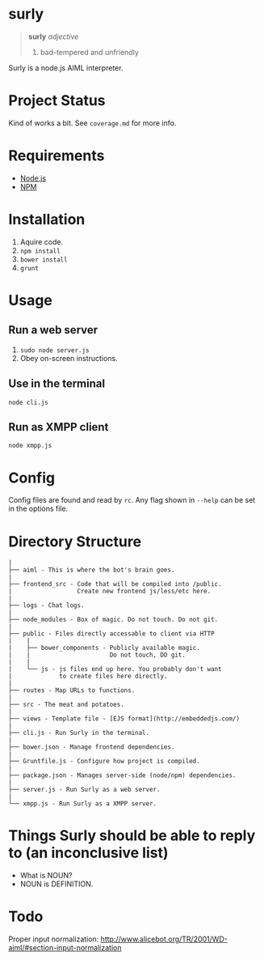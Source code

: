 surly
=====

 > **surly** *adjective*
 > 
 >  1. bad-tempered and unfriendly

Surly is a node.js AIML interpreter.


Project Status
==============

Kind of works a bit. See `coverage.md` for more info.


Requirements
============

 * [Node.js](http://nodejs.org/)
 * [NPM](https://www.npmjs.org/)


Installation
============

 1. Aquire code.
 2. `npm install`
 3. `bower install`
 4. `grunt`


Usage
=====

Run a web server
----------------

 1. `sudo node server.js`
 2. Obey on-screen instructions.


Use in the terminal
-------------------

`node cli.js`


Run as XMPP client
------------------

`node xmpp.js`


Config
======

Config files are found and read by `rc`. Any flag shown in `--help` can be set in the options file.


Directory Structure
===================

    |
    ├── aiml - This is where the bot's brain goes.
	|
    ├── frontend_src - Code that will be compiled into /public.
    |                  Create new frontend js/less/etc here.
    |
    ├── logs - Chat logs.
    |
    ├── node_modules - Box of magic. Do not touch. Do not git.
    |
    ├── public - Files directly accessable to client via HTTP
    |    |
    |    ├── bower_components - Publicly available magic. 
    |    |                      Do not touch, DO git.
    |    |
    |    └── js - js files end up here. You probably don't want 
    |             to create files here directly.
    |
    ├── routes - Map URLs to functions.
    |
    ├── src - The meat and potatoes.
    |
    ├── views - Template file - [EJS format](http://embeddedjs.com/)
    |
    ├── cli.js - Run Surly in the terminal.
    |
    ├── bower.json - Manage frontend dependencies.
    |
    ├── Gruntfile.js - Configure how project is compiled.
    |
    ├── package.json - Manages server-side (node/npm) dependencies.
    |
    ├── server.js - Run Surly as a web server.
    |
  	└── xmpp.js - Run Surly as a XMPP server.


Things Surly should be able to reply to (an inconclusive list)
==============================================================

 * What is NOUN?
 * NOUN is DEFINITION.


Todo
====

Proper input normalization: http://www.alicebot.org/TR/2001/WD-aiml/#section-input-normalization
